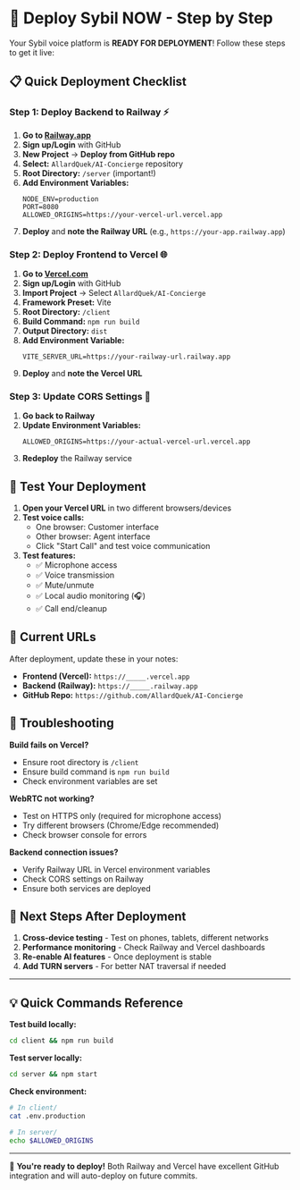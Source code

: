 # 🚀 Deploy Sybil NOW - Step by Step

Your Sybil voice platform is **READY FOR DEPLOYMENT**! Follow these steps to get it live:

## 📋 Quick Deployment Checklist

### Step 1: Deploy Backend to Railway ⚡

1. **Go to [Railway.app](https://railway.app)**
2. **Sign up/Login** with GitHub
3. **New Project** → **Deploy from GitHub repo**
4. **Select:** `AllardQuek/AI-Concierge` repository
5. **Root Directory:** `/server` (important!)
6. **Add Environment Variables:**
   ```
   NODE_ENV=production
   PORT=8080
   ALLOWED_ORIGINS=https://your-vercel-url.vercel.app
   ```
7. **Deploy** and **note the Railway URL** (e.g., `https://your-app.railway.app`)

### Step 2: Deploy Frontend to Vercel 🌐

1. **Go to [Vercel.com](https://vercel.com)**
2. **Sign up/Login** with GitHub
3. **Import Project** → Select `AllardQuek/AI-Concierge`
4. **Framework Preset:** Vite
5. **Root Directory:** `/client`
6. **Build Command:** `npm run build`
7. **Output Directory:** `dist`
8. **Add Environment Variable:**
   ```
   VITE_SERVER_URL=https://your-railway-url.railway.app
   ```
9. **Deploy** and **note the Vercel URL**

### Step 3: Update CORS Settings 🔄

1. **Go back to Railway**
2. **Update Environment Variables:**
   ```
   ALLOWED_ORIGINS=https://your-actual-vercel-url.vercel.app
   ```
3. **Redeploy** the Railway service

## 🧪 Test Your Deployment

1. **Open your Vercel URL** in two different browsers/devices
2. **Test voice calls:**
   - One browser: Customer interface
   - Other browser: Agent interface
   - Click "Start Call" and test voice communication
3. **Test features:**
   - ✅ Microphone access
   - ✅ Voice transmission
   - ✅ Mute/unmute
   - ✅ Local audio monitoring (🎧)
   - ✅ Call end/cleanup

## 📝 Current URLs

After deployment, update these in your notes:

- **Frontend (Vercel):** `https://_____.vercel.app`
- **Backend (Railway):** `https://_____.railway.app`
- **GitHub Repo:** `https://github.com/AllardQuek/AI-Concierge`

## 🔧 Troubleshooting

**Build fails on Vercel?**
- Ensure root directory is `/client`
- Ensure build command is `npm run build`
- Check environment variables are set

**WebRTC not working?**
- Test on HTTPS only (required for microphone access)
- Try different browsers (Chrome/Edge recommended)
- Check browser console for errors

**Backend connection issues?**
- Verify Railway URL in Vercel environment variables
- Check CORS settings on Railway
- Ensure both services are deployed

## 🎯 Next Steps After Deployment

1. **Cross-device testing** - Test on phones, tablets, different networks
2. **Performance monitoring** - Check Railway and Vercel dashboards
3. **Re-enable AI features** - Once deployment is stable
4. **Add TURN servers** - For better NAT traversal if needed

---

## 💡 Quick Commands Reference

**Test build locally:**
```bash
cd client && npm run build
```

**Test server locally:**
```bash
cd server && npm start
```

**Check environment:**
```bash
# In client/
cat .env.production

# In server/
echo $ALLOWED_ORIGINS
```

---

🎉 **You're ready to deploy!** Both Railway and Vercel have excellent GitHub integration and will auto-deploy on future commits.
